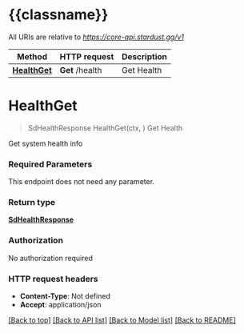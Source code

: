 # {{classname}}

All URIs are relative to *https://core-api.stardust.gg/v1*

Method | HTTP request | Description
------------- | ------------- | -------------
[**HealthGet**](HealthEndpointsApi.md#HealthGet) | **Get** /health | Get Health

# **HealthGet**
> SdHealthResponse HealthGet(ctx, )
Get Health

Get system health info

### Required Parameters
This endpoint does not need any parameter.

### Return type

[**SdHealthResponse**](SDHealthResponse.md)

### Authorization

No authorization required

### HTTP request headers

 - **Content-Type**: Not defined
 - **Accept**: application/json

[[Back to top]](#) [[Back to API list]](../README.md#documentation-for-api-endpoints) [[Back to Model list]](../README.md#documentation-for-models) [[Back to README]](../README.md)

